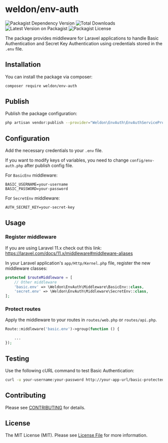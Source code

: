 # weldon/env-auth

![Packagist Dependency Version](https://img.shields.io/packagist/dependency-v/weldon/env-auth/php)
![Total Downloads](https://img.shields.io/packagist/dt/weldon/env-auth.svg)
![Latest Version on Packagist](https://img.shields.io/packagist/v/weldon/env-auth.svg)
![Packagist License](https://img.shields.io/packagist/l/weldon/env-auth)


The package provides middleware for Laravel applications to handle Basic Authentication and Secret Key Authentication using credentials stored in the `.env` file.

## Installation

You can install the package via composer:

```bash
composer require weldon/env-auth
```

## Publish

Publish the package configuration:

```bash
php artisan vendor:publish --provider="Weldon\EnvAuth\EnvAuthServiceProvider"
```

## Configuration

Add the necessary credentials to your `.env` file.

If you want to modify keys of variables, you need to change `config/env-auth.php` after publish config file.

For `BasicEnv` middleware:

```dotenv
BASIC_USERNAME=your-username
BASIC_PASSWORD=your-password
```

For `SecretEnv` middleware:

```dotenv
AUTH_SECRET_KEY=your-secret-key
```

## Usage

### Register middleware

If you are using Laravel 11.x check out this link: https://laravel.com/docs/11.x/middleware#middleware-aliases

In your Laravel application's `app/Http/Kernel.php` file, register the new middleware classes:

```php
protected $routeMiddleware = [
    // Other middleware
    'basic.env' => \Weldon\EnvAuth\Middleware\BasicEnv::class,
    'secret.env' => \Weldon\EnvAuth\Middleware\SecretEnv::class,
];
```

### Protect routes

Apply the middleware to your routes in `routes/web.php` or `routes/api.php`.

```php
Route::middleware('basic.env')->group(function () {

    ...
});
```

## Testing

Use the following cURL command to test Basic Authentication:

```bash
curl -u your-username:your-password http://your-app-url/basic-protected-route
```

## Contributing

Please see [CONTRIBUTING](CONTRIBUTING.md) for details.

## License

The MIT License (MIT). Please see [License File](LICENSE.md) for more information.
